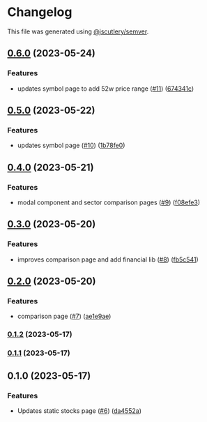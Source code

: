 # Changelog

This file was generated using [@jscutlery/semver](https://github.com/jscutlery/semver).

## [0.6.0](https://github.com/clayton-duarte/amalg/compare/chart-0.5.0...chart-0.6.0) (2023-05-24)


### Features

* updates symbol page to add 52w price range ([#11](https://github.com/clayton-duarte/amalg/issues/11)) ([674341c](https://github.com/clayton-duarte/amalg/commit/674341cbc22c7945174e87f257325dfe9d7c834a))

## [0.5.0](https://github.com/clayton-duarte/amalg/compare/chart-0.4.0...chart-0.5.0) (2023-05-22)


### Features

* updates symbol page ([#10](https://github.com/clayton-duarte/amalg/issues/10)) ([1b78fe0](https://github.com/clayton-duarte/amalg/commit/1b78fe02bffc892da48a7f331f2de78ce9f88da0))

## [0.4.0](https://github.com/clayton-duarte/amalg/compare/chart-0.3.0...chart-0.4.0) (2023-05-21)


### Features

* modal component and sector comparison pages ([#9](https://github.com/clayton-duarte/amalg/issues/9)) ([f08efe3](https://github.com/clayton-duarte/amalg/commit/f08efe34ebf4ecebf490813c542d6fc8f3638cd3))

## [0.3.0](https://github.com/clayton-duarte/amalg/compare/chart-0.2.0...chart-0.3.0) (2023-05-20)


### Features

* improves comparison page and add financial lib ([#8](https://github.com/clayton-duarte/amalg/issues/8)) ([fb5c541](https://github.com/clayton-duarte/amalg/commit/fb5c5411caa13f2df45cba7358fdad1f65f8308c))

## [0.2.0](https://github.com/clayton-duarte/amalg/compare/chart-0.1.2...chart-0.2.0) (2023-05-20)


### Features

* comparison page ([#7](https://github.com/clayton-duarte/amalg/issues/7)) ([ae1e9ae](https://github.com/clayton-duarte/amalg/commit/ae1e9ae617d426c5566300060ba91a508b662042))

### [0.1.2](https://github.com/clayton-duarte/amalg/compare/chart-0.1.1...chart-0.1.2) (2023-05-17)

### [0.1.1](https://github.com/clayton-duarte/amalg/compare/chart-0.1.0...chart-0.1.1) (2023-05-17)

## 0.1.0 (2023-05-17)


### Features

* Updates static stocks page ([#6](https://github.com/clayton-duarte/amalg/issues/6)) ([da4552a](https://github.com/clayton-duarte/amalg/commit/da4552ad34c98f395af1242de64c965ed78393d3))

